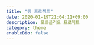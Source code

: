 ```yaml
---
title: "팀 프로젝트"
date: 2020-01-19T21:04:11+09:00
description: 포트폴리오 프로젝트
category: theme
enableBio: false
---
```

